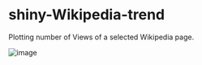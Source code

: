 # shiny-Wikipedia-trend

Plotting number of Views of a selected Wikipedia page.

![image](https://user-images.githubusercontent.com/67751914/191747832-be0c1240-d624-41ed-9d68-c36463e25f75.png)

